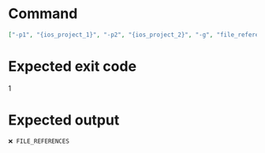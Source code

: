 # Command
```json
["-p1", "{ios_project_1}", "-p2", "{ios_project_2}", "-g", "file_references", "-t", "NewFramework", "-f", "console"]
```

# Expected exit code
1

# Expected output
```
❌ FILE_REFERENCES


```
